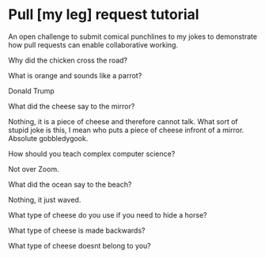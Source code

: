 # Pull [my leg] request tutorial
An open challenge to submit comical punchlines to my jokes to demonstrate how pull requests can enable collaborative working. 

Why did the chicken cross the road? 

What is orange and sounds like a parrot? 

Donald Trump

What did the cheese say to the mirror?

Nothing, it is a piece of cheese and therefore cannot talk. What sort of stupid joke is this, I mean who puts a piece of cheese infront of a mirror. Absolute gobbledygook.

How should you teach complex computer science? 

Not over Zoom.

What did the ocean say to the beach?

Nothing, it just waved.

What type of cheese do you use if you need to hide a horse?

What type of cheese is made backwards?

What type of cheese doesnt belong to you?
